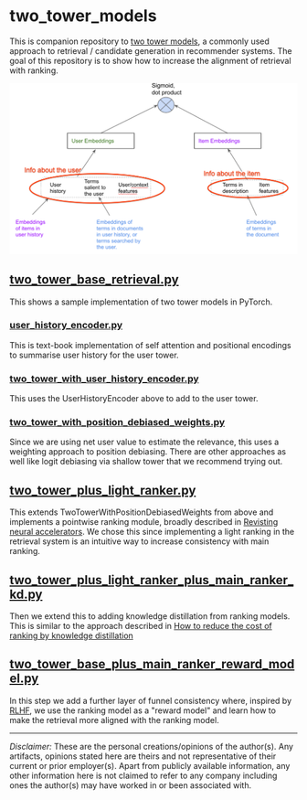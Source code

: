 # two_tower_models

This is companion repository to [two tower models](https://recsysml.substack.com/p/two-tower-models-for-retrieval-of), a commonly used approach to retrieval / candidate generation in recommender systems. The goal of this repository is to show how to increase the alignment of retrieval with ranking.

![two_tower_schematic](./images/two_tower_schematic.png)


## [two_tower_base_retrieval.py](./src/two_tower_base_retrieval.py)

This shows a sample implementation of two tower models in PyTorch.

### [user_history_encoder.py](./src/user_history_encoder.py)

This is text-book implementation of self attention and positional encodings to summarise user history for the user tower.

### [two_tower_with_user_history_encoder.py](./src/two_tower_with_user_history_encoder.py)

This uses the UserHistoryEncoder above to add to the user tower.

### [two_tower_with_position_debiased_weights.py](./src/two_tower_with_position_debiased_weights.py)

Since we are using net user value to estimate the relevance, this uses a weighting approach to 
position debiasing. There are other approaches as well like logit debiasing via shallow tower
that we recommend trying out.

## [two_tower_plus_light_ranker.py](./src/two_tower_plus_light_ranker.py)

This extends TwoTowerWithPositionDebiasedWeights from above and implements a pointwise ranking module,
broadly described in [Revisting neural accelerators](https://arxiv.org/abs/2306.04039).
We chose this since implementing a light ranking in the retrieval system is an intuitive way to
increase consistency with main ranking.

## [two_tower_plus_light_ranker_plus_main_ranker_kd.py](./src/two_tower_plus_light_ranker_plus_main_ranker_kd.py)

Then we extend this to adding knowledge distillation from ranking models. This is similar 
to the approach described in [How to reduce the cost of ranking by knowledge distillation](https://recsysml.substack.com/p/how-to-reduce-cost-of-ranking-by)

## [two_tower_base_plus_main_ranker_reward_model.py](./src/two_tower_base_plus_main_ranker_reward_model.py)

In this step we add a further layer of funnel consistency where, inspired by
[RLHF](https://arxiv.org/abs/1909.08593), we use the ranking model as a "reward model"
and learn how to make the retrieval more aligned with the ranking model.

------

_Disclaimer:_ These are the personal creations/opinions of the author(s). Any artifacts, opinions stated here are theirs and not representative of their current or prior employer(s). Apart from publicly available information, any other information here is not claimed to refer to any company including ones the author(s) may have worked in or been associated with.
